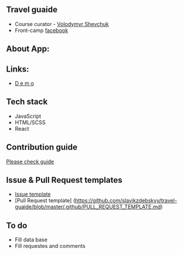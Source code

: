 ## Travel guaide

* Course curator - [Volodymyr Shevchuk](https://github.com/dosandk)
* Front-camp [facebook](https://www.facebook.com/groups/270300106928894)

## About App:
 
  

## Links:

* [ D e m o ](https://travel-experience.herokuapp.com) 

## Tech stack

* JavaScript 
* HTML/SCSS
* React

 

## Contribution guide

[Please check guide](https://github.com/slavikzdebskyy/travel-guaide/blob/master/.github/CONTRIBUTION%20GUIDE.md)

## Issue & Pull Request templates

  * [Issue template](https://github.com/slavikzdebskyy/travel-guaide/blob/master/.github/ISSUE_TEMPLATE.md)
  * [Pull Request template] (https://github.com/slavikzdebskyy/travel-guaide/blob/master/.github/PULL_REQUEST_TEMPLATE.md)

## To do

  * Fill data base
  * Fill requestes and comments


